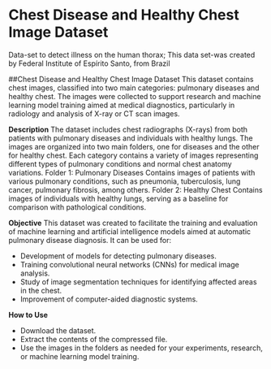 # Chest Disease and Healthy Chest Image Dataset
Data-set to detect illness on the human thorax;
This data set-was created by Federal Institute of Espírito Santo, from Brazil

##Chest Disease and Healthy Chest Image Dataset
This dataset contains chest images, classified into two main categories: pulmonary diseases and healthy chest. The images were collected to support research and machine learning model training aimed at medical diagnostics, particularly in radiology and analysis of X-ray or CT scan images.

**Description**
The dataset includes chest radiographs (X-rays) from both patients with pulmonary diseases and individuals with healthy lungs. The images are organized into two main folders, one for diseases and the other for healthy chest. Each category contains a variety of images representing different types of pulmonary conditions and normal chest anatomy variations.
  Folder 1: Pulmonary Diseases
  Contains images of patients with various pulmonary conditions, such as pneumonia, tuberculosis, lung cancer, pulmonary fibrosis, among others.
  Folder 2: Healthy Chest
  Contains images of individuals with healthy lungs, serving as a baseline for comparison with pathological conditions.
  
**Objective**
This dataset was created to facilitate the training and evaluation of machine learning and artificial intelligence models aimed at automatic pulmonary disease diagnosis. It can be used for:    
 - Development of models for detecting pulmonary diseases.
 - Training convolutional neural networks (CNNs) for medical image analysis.
 - Study of image segmentation techniques for identifying affected areas in the chest.
 - Improvement of computer-aided diagnostic systems.
   
**How to Use**
- Download the dataset.
- Extract the contents of the compressed file.
- Use the images in the folders as needed for your experiments, research, or machine learning model training.
